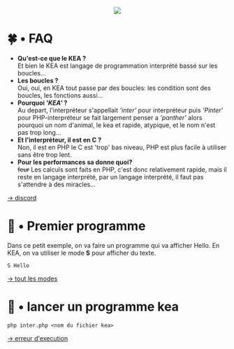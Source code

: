 <p align="center">
    <img src="https://www.zupimages.net/up/22/03/v6rj.png">
</p>

# 🍀 • FAQ

- **Qu'est-ce que le KEA ?**\
Et bien le KEA est langage de programmation interprété bassé sur les boucles...
- **Les boucles ?**\
Oui, oui, en KEA tout passe par des boucles: les condition sont des boucles, les fonctions aussi...
- **Pourquoi *'KEA'* ?**\
Au depart, l'interpréteur s'appellait *'inter'* pour interpréteur puis *'Pinter'* pour PHP-interpréteur se fait largement penser a *'panther'* alors pourquoi un nom d'animal, le kea et rapide, atypique, et le nom n'est pas trop long...
- **Et l'interpréteur, il est en C ?**\
Non, il est en PHP le C est 'trop' bas niveau, PHP est plus facile à utiliser sans être trop lent.
- **Pour les performances sa donne quoi?**\
~~feur~~ Les calculs sont faits en PHP, c'est donc relativement rapide, mais il reste en langage interprété, par un langage interprété, il faut pas s'attendre à des miracles...

[→ discord](http://pf4.ddns.net/discord)

# 🥤 • Premier programme

Dans ce petit exemple, on va faire un programme qui va afficher Hello.
En KEA, on va utiliser le mode **S** pour afficher du texte.
```kea
S Hello
```
[→ tout les modes](/doc/modes.md)

# 👾 • lancer un programme kea

```shell
php inter.php <nom du fichier kea>
```
[→ erreur d'execution](/doc/errors.md)